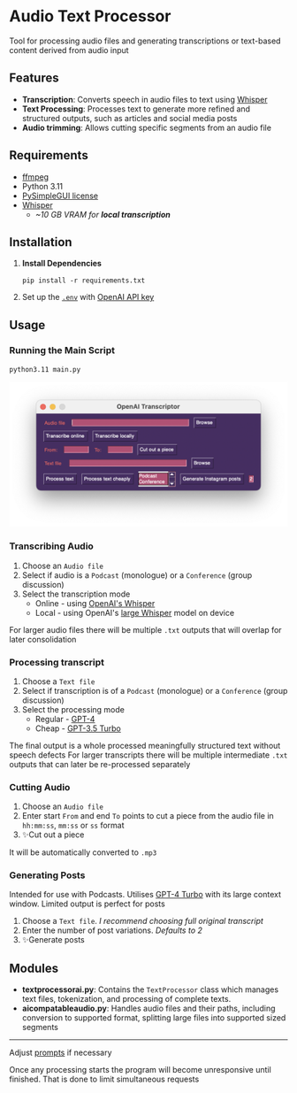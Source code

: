 # Audio Text Processor

Tool for processing audio files and generating transcriptions or text-based content derived from audio input 
## Features

- **Transcription**: Converts speech in audio files to text using [Whisper](https://openai.com/research/whisper)
- **Text Processing**: Processes text to generate more refined and structured outputs, such as articles and social media posts
- **Audio trimming**: Allows cutting specific segments from an audio file

## Requirements
- [ffmpeg](https://ffmpeg.org)
- Python 3.11
- [PySimpleGUI license](https://www.pysimplegui.com/pricing)
- [Whisper](https://github.com/openai/whisper)
  - *~10 GB VRAM for **local transcription***

## Installation

1. **Install Dependencies**
   ```
   pip install -r requirements.txt
   ```
2. Set up the [`.env`](.env.example) with [OpenAI API key](https://platform.openai.com/api-keys)

## Usage

### Running the Main Script
```bash
python3.11 main.py
```

![alt text](Screenshot.png)
### Transcribing Audio
1. Choose an `Audio file`
2. Select if audio is  a `Podcast` (monologue) or a `Conference` (group discussion)
3. Select the transcription mode
   * Online - using [OpenAI's Whisper](https://openai.com/pricing#audio-models)
   * Local - using OpenAI's [large Whisper](https://github.com/openai/whisper?tab=readme-ov-file#available-models-and-languages) model on device

For larger audio files there will be multiple `.txt` outputs that will overlap for later consolidation

### Processing transcript
1. Choose a `Text file`
2. Select if transcription is of a `Podcast` (monologue) or a `Conference` (group discussion)
3. Select the processing mode
   * Regular - [GPT-4](https://openai.com/pricing#gpt-4)
   * Cheap - [GPT-3.5 Turbo](https://openai.com/pricing#gpt-3-5-turbo)

The final output is a whole processed meaningfully structured text without speech defects
For larger transcripts there will be multiple intermediate `.txt` outputs that can later be re-processed separately


### Cutting Audio
1. Choose an `Audio file`
2. Enter start `From` and end `To` points to cut a piece from the audio file in `hh:mm:ss`, `mm:ss` or `ss` format
3. ✨Cut out a piece

It will be automatically converted to `.mp3`

### Generating Posts
Intended for use with Podcasts.
Utilises [GPT-4 Turbo](https://help.openai.com/en/articles/8555510-gpt-4-turbo-in-the-openai-api) with its large context window. Limited output is perfect for posts
1. Choose a `Text file`. *I recommend choosing full original transcript*
2. Enter the number of post variations. *Defaults to 2*
3. ✨Generate posts


## Modules

- **textprocessorai.py**: Contains the `TextProcessor` class which manages text files, tokenization, and processing of complete texts.
- **aicompatableaudio.py**: Handles audio files and their paths, including conversion to supported format, splitting large files into supported sized segments


----
Adjust [prompts](prompts.py) if necessary

Once any processing starts the program will become unresponsive until finished. That is done to limit simultaneous requests